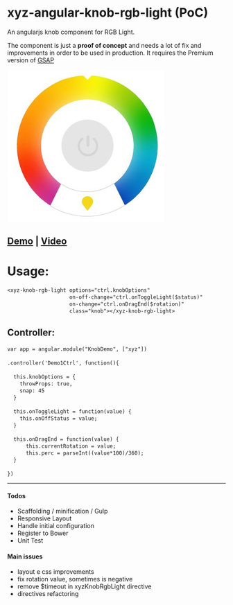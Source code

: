 # xyz-angular-knob-rgb-light (PoC)
An angularjs knob component for RGB Light.

The component is just a **proof of concept** and needs a lot of fix and improvements in order to be used in production.
It requires the Premium version of [GSAP](https://greensock.com/gsap)
 
 ![](preview.jpg)

## [Demo](http://lab.unshift.xyz/components/angularjs-knob-light/2_demo.html) | [Video](https://www.youtube.com/watch?v=w8yx4zIsRWk)


# Usage:

  
    
    <xyz-knob-rgb-light options="ctrl.knobOptions" 
    					on-off-change="ctrl.onToggleLight($status)"
    					on-change="ctrl.onDragEnd($rotation)"
    					class="knob"></xyz-knob-rgb-light>


## Controller:

    var app = angular.module("KnobDemo", ["xyz"])
    
    .controller('Demo1Ctrl', function(){
      
      this.knobOptions = {
    	throwProps: true,
    	snap: 45
      }
    
      this.onToggleLight = function(value) {
      	this.onOffStatus = value;
      }
      
      this.onDragEnd = function(value) {
    	  this.currentRotation = value;
    	  this.perc = parseInt((value*100)/360);
      }
    
    })


----------

 
#### Todos
- Scaffolding / minification / Gulp
- Responsive Layout
- Handle initial configuration
- Register to Bower 
- Unit Test

#### Main issues

- layout e css improvements
- fix rotation value, sometimes is negative 
- remove $timeout in xyzKnobRgbLight directive
- directives refactoring 
